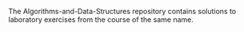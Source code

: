 The Algorithms-and-Data-Structures repository contains solutions to laboratory exercises from the course of the same name.
